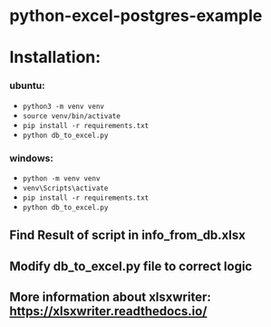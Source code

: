 # python-excel-postgres-example
# Installation:

### ubuntu:
- `python3 -m venv venv`
- `source venv/bin/activate`
- `pip install -r requirements.txt`
- `python db_to_excel.py`

### windows:
- `python -m venv venv`
- `venv\Scripts\activate`
- `pip install -r requirements.txt`
- `python db_to_excel.py`

## Find Result of script in info_from_db.xlsx
## Modify db_to_excel.py file to correct logic
## More information about xlsxwriter: https://xlsxwriter.readthedocs.io/